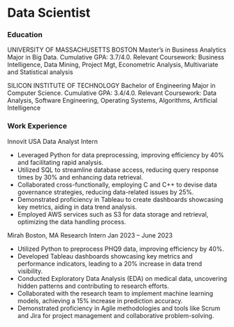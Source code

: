 # Data Scientist

### Education
UNIVERSITY OF MASSACHUSETTS BOSTON
Master’s in Business Analytics
Major in Big Data.
Cumulative GPA: 3.7/4.0.
Relevant Coursework: Business Intelligence, Data Mining, Project Mgt, Econometric Analysis, Multivariate and Statistical analysis

SILICON INSTITUTE OF TECHNOLOGY
Bachelor of Engineering
Major in Computer Science.
Cumulative GPA: 3.4/4.0.
Relevant Coursework: Data Analysis, Software Engineering, Operating Systems, Algorithms, Artificial Intelligence

### Work Experience
Innovit USA
Data Analyst Intern
-  Leveraged Python for data preprocessing, improving efficiency by 40% and facilitating rapid analysis.
-  Utilized SQL to streamline database access, reducing query response times by 30% and enhancing data retrieval.
-  Collaborated cross-functionally, employing C and C++ to devise data governance strategies, reducing data-related issues by 25%. 
-  Demonstrated proficiency in Tableau to create dashboards showcasing key metrics, aiding in data trend analysis.
-  Employed AWS services such as S3 for data storage and retrieval, optimizing the data handling process.

Mirah Boston, MA Research Intern Jan 2023 – June 2023 
- Utilized Python to preprocess PHQ9 data, improving efficiency by 40%.
- Developed Tableau dashboards showcasing key metrics and performance indicators, leading to a 20% increase in data trend visibility.
- Conducted Exploratory Data Analysis (EDA) on medical data, uncovering hidden patterns and contributing to research efforts.
- Collaborated with the research team to implement machine learning models, achieving a 15% increase in prediction accuracy.
- Demonstrated proficiency in Agile methodologies and tools like Scrum and Jira for project management and collaborative problem-solving.
